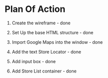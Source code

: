 # Plan Of Action

1. Create the wireframe - done

2. Set Up the base HTML structure - done

3. Import Google Maps into the window - done

4. Add the text Store Locator - done 

5. Add input box - done

6. Add Store List container - done
